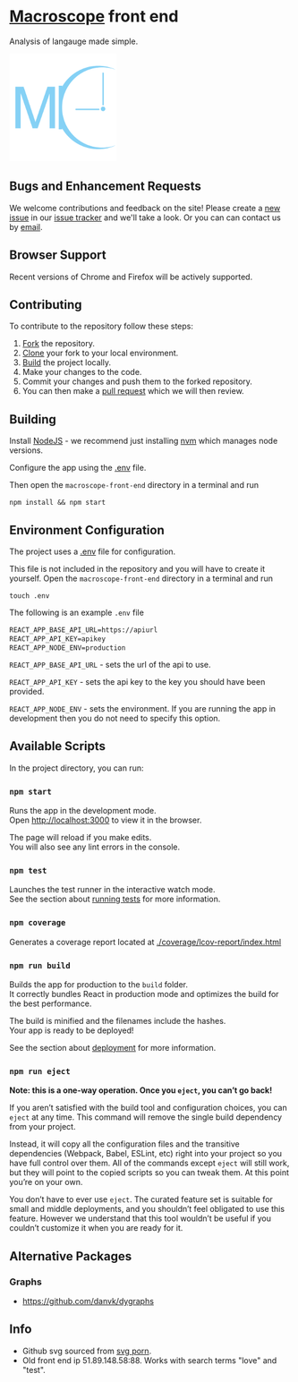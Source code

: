 # [Macroscope](https://macroscope.tech) front end

Analysis of langauge made simple.

![Logo](./public/logo192.png)

## Bugs and Enhancement Requests

We welcome contributions and feedback on the site! Please create a [new issue](https://github.com/StraightOuttaCrompton/macroscope-front-end/issues/new) in our [issue tracker](https://github.com/StraightOuttaCrompton/macroscope-front-end/issues) and we'll take a look. Or you can can contact us by [email](mailto:macroscope-project@protonmail.com).

## Browser Support 

Recent versions of Chrome and Firefox will be actively supported.

## Contributing

To contribute to the repository follow these steps:
1. [Fork](https://guides.github.com/activities/forking/#fork) the repository.
2. [Clone](https://guides.github.com/activities/forking/#clone) your fork to your local environment.
3. [Build](#building) the project locally.
4. Make your changes to the code.
5. Commit your changes and push them to the forked repository.
6. You can then make a [pull request](https://guides.github.com/activities/forking/#making-a-pull-request) which we will then review.


## Building

Install [NodeJS](https://nodejs.org/en/) - we recommend just installing [nvm](https://github.com/nvm-sh/nvm) which manages node versions.

Configure the app using the [.env](#environment-configuration) file.

Then open the ```macroscope-front-end``` directory in a terminal and run
```
npm install && npm start
```

## Environment Configuration

The project uses a [.env](https://github.com/motdotla/dotenv) file for configuration. 


This file is not included in the repository and you will have to create it yourself. Open the ```macroscope-front-end``` directory in a terminal and run

```
touch .env
```

The following is an example ```.env``` file

```
REACT_APP_BASE_API_URL=https://apiurl
REACT_APP_API_KEY=apikey
REACT_APP_NODE_ENV=production
```

```REACT_APP_BASE_API_URL``` - sets the url of the api to use.

```REACT_APP_API_KEY``` - sets the api key to the key you should have been provided.

```REACT_APP_NODE_ENV``` - sets the environment. If you are running the app in development then you do not need to specify this option.



## Available Scripts

In the project directory, you can run:

### `npm start`

Runs the app in the development mode.<br>
Open [http://localhost:3000](http://localhost:3000) to view it in the browser.

The page will reload if you make edits.<br>
You will also see any lint errors in the console.

### `npm test`

Launches the test runner in the interactive watch mode.<br>
See the section about [running tests](https://facebook.github.io/create-react-app/docs/running-tests) for more information.

### `npm coverage`

Generates a coverage report located at [./coverage/lcov-report/index.html](./coverage/lcov-report/index.html)

### `npm run build`

Builds the app for production to the `build` folder.<br>
It correctly bundles React in production mode and optimizes the build for the best performance.

The build is minified and the filenames include the hashes.<br>
Your app is ready to be deployed!

See the section about [deployment](https://facebook.github.io/create-react-app/docs/deployment) for more information.

### `npm run eject`

**Note: this is a one-way operation. Once you `eject`, you can’t go back!**

If you aren’t satisfied with the build tool and configuration choices, you can `eject` at any time. This command will remove the single build dependency from your project.

Instead, it will copy all the configuration files and the transitive dependencies (Webpack, Babel, ESLint, etc) right into your project so you have full control over them. All of the commands except `eject` will still work, but they will point to the copied scripts so you can tweak them. At this point you’re on your own.

You don’t have to ever use `eject`. The curated feature set is suitable for small and middle deployments, and you shouldn’t feel obligated to use this feature. However we understand that this tool wouldn’t be useful if you couldn’t customize it when you are ready for it.

## Alternative Packages

### Graphs 

* https://github.com/danvk/dygraphs

## Info

* Github svg sourced from [svg porn](https://svgporn.com/).
* Old front end ip 51.89.148.58:88. Works with search terms "love" and "test".